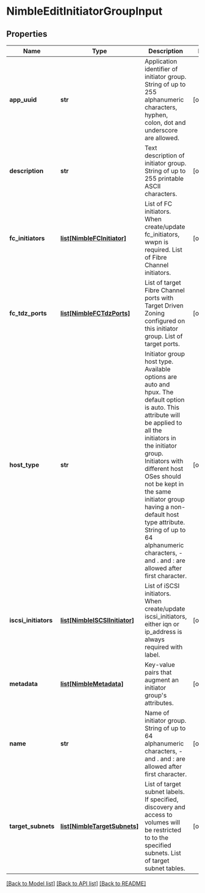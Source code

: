 # NimbleEditInitiatorGroupInput

## Properties
Name | Type | Description | Notes
------------ | ------------- | ------------- | -------------
**app_uuid** | **str** | Application identifier of initiator group. String of up to 255 alphanumeric characters, hyphen, colon, dot and underscore are allowed. | [optional] 
**description** | **str** | Text description of initiator group. String of up to 255 printable ASCII characters. | [optional] 
**fc_initiators** | [**list[NimbleFCInitiator]**](NimbleFCInitiator.md) | List of FC initiators. When create/update fc_initiators, wwpn is required. List of Fibre Channel initiators. | [optional] 
**fc_tdz_ports** | [**list[NimbleFCTdzPorts]**](NimbleFCTdzPorts.md) | List of target Fibre Channel ports with Target Driven Zoning configured on this initiator group. List of target ports. | [optional] 
**host_type** | **str** | Initiator group host type. Available options are auto and hpux. The default option is auto. This attribute will be applied to all the initiators in the initiator group. Initiators with different host OSes should not be kept in the same initiator group having a non-default host type attribute. String of up to 64 alphanumeric characters, - and . and : are allowed after first character. | [optional] 
**iscsi_initiators** | [**list[NimbleISCSIInitiator]**](NimbleISCSIInitiator.md) | List of iSCSI initiators. When create/update iscsi_initiators, either iqn or ip_address is always required with label. | [optional] 
**metadata** | [**list[NimbleMetadata]**](NimbleMetadata.md) | Key-value pairs that augment an initiator group&#39;s attributes. | [optional] 
**name** | **str** | Name of initiator group. String of up to 64 alphanumeric characters, - and . and : are allowed after first character. | [optional] 
**target_subnets** | [**list[NimbleTargetSubnets]**](NimbleTargetSubnets.md) | List of target subnet labels. If specified, discovery and access to volumes will be restricted to to the specified subnets. List of target subnet tables. | [optional] 

[[Back to Model list]](../README.md#documentation-for-models) [[Back to API list]](../README.md#documentation-for-api-endpoints) [[Back to README]](../README.md)


